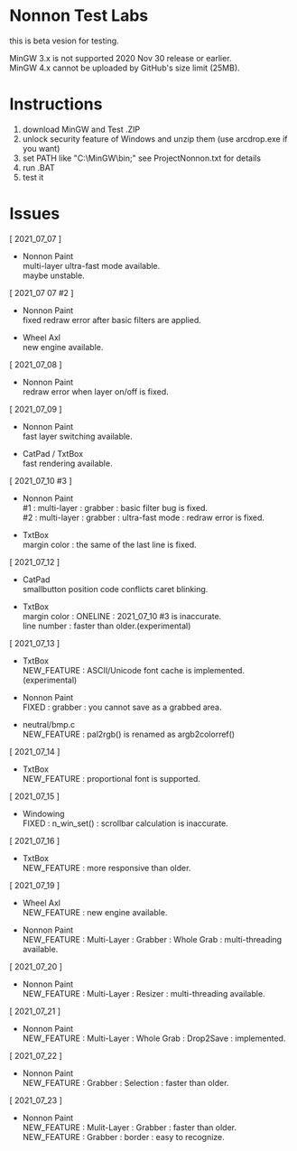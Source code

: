 # Nonnon Test Labs

this is beta vesion for testing.<br>

MinGW 3.x is not supported 2020 Nov 30 release or earlier.<br>
MinGW 4.x cannot be uploaded by GitHub's size limit (25MB).<br>

# Instructions

1. download MinGW and Test .ZIP<br>
2. unlock security feature of Windows and unzip them (use arcdrop.exe if you want)<br>
3. set PATH like "C:\MinGW\bin;" see ProjectNonnon.txt for details<br>
4. run .BAT<br>
5. test it<br>

# Issues

[ 2021_07_07 ]<br>

* Nonnon Paint<br>
multi-layer ultra-fast mode available.<br>
maybe unstable.<br>

[ 2021_07 07 #2 ]

* Nonnon Paint<br>
fixed redraw error after basic filters are applied.<br>

* Wheel Axl<br>
new engine available.<br>

[ 2021_07_08 ]<br>

* Nonnon Paint<br>
redraw error when layer on/off is fixed.

[ 2021_07_09 ]<br>

* Nonnon Paint<br>
fast layer switching available.<br>

* CatPad / TxtBox<br>
fast rendering available.<br>

[ 2021_07_10 #3 ]<br>

* Nonnon Paint<br>
#1 : multi-layer : grabber : basic filter bug is fixed.<br>
#2 : multi-layer : grabber : ultra-fast mode : redraw error is fixed.<br>

* TxtBox<br>
margin color : the same of the last line is fixed.<br>

[ 2021_07_12 ]<br>

* CatPad<br>
smallbutton position code conflicts caret blinking.<br>

* TxtBox<br>
margin color : ONELINE : 2021_07_10 #3 is inaccurate.<br>
line number : faster than older.(experimental)<br>

[ 2021_07_13 ]<br>

* TxtBox<br>
NEW_FEATURE : ASCII/Unicode font cache is implemented.(experimental)<br>

* Nonnon Paint<br>
FIXED : grabber : you cannot save as a grabbed area.<br>

* neutral/bmp.c<br>
NEW_FEATURE : pal2rgb() is renamed as argb2colorref()<br>

[ 2021_07_14 ]<br>

* TxtBox<br>
NEW_FEATURE : proportional font is supported.<br>

[ 2021_07_15 ]<br>

* Windowing<br>
FIXED : n_win_set() : scrollbar calculation is inaccurate.<br>

[ 2021_07_16 ]<br>

* TxtBox<br>
NEW_FEATURE : more responsive than older.<br>

[ 2021_07_19 ]<br>

* Wheel Axl<br>
NEW_FEATURE : new engine available.<br>

* Nonnon Paint<br>
NEW_FEATURE : Multi-Layer : Grabber : Whole Grab : multi-threading available.<br>

[ 2021_07_20 ]<br>

* Nonnon Paint<br>
NEW_FEATURE : Multi-Layer : Resizer : multi-threading available.<br>

[ 2021_07_21 ]<br>

* Nonnon Paint<br>
NEW_FEATURE : Multi-Layer : Whole Grab : Drop2Save : implemented.<br>

[ 2021_07_22 ]<br>

* Nonnon Paint<br>
NEW_FEATURE : Grabber : Selection : faster than older.<br>

[ 2021_07_23 ]<br>

* Nonnon Paint<br>
NEW_FEATURE : Mulit-Layer : Grabber : faster than older.<br>
NEW_FEATURE : Grabber : border : easy to recognize.<br>
